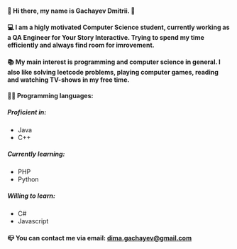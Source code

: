#### 👋 Hi there, my name is Gachayev Dmitrii. 👋
#### 💻 I am a higly motivated Computer Science student, currently working as a QA Engineer for Your Story Interactive. Trying to spend my time efficiently and always find room for imrovement.
#### 📚 My main interest is programming and computer science in general. I also like solving leetcode problems, playing computer games, reading and watching TV-shows in my free time.
#### 👩‍💻 Programming languages: 
##### Proficient in: 
- Java
- C++

##### Currently learning: 
- PHP
- Python

##### Willing to learn: 
- C#
- Javascript

#### 📪 You can contact me via email: dima.gachayev@gmail.com

